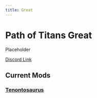 ```yaml
---
title: Great
---
```


# Path of Titans Great

Placeholder

[Discord Link](#)

## Current Mods

### [Tenontosaurus](./Path-of-Titans-GTenontosaurus)
